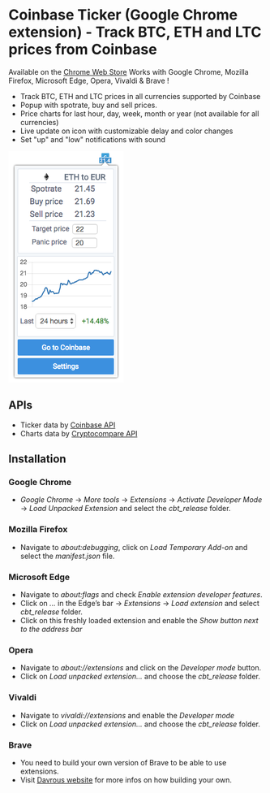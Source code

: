 # Coinbase Ticker (Google Chrome extension) - Track BTC, ETH and LTC prices from Coinbase

Available on the [Chrome Web Store]
Works with Google Chrome, Mozilla Firefox, Microsoft Edge, Opera, Vivaldi & Brave !

* Track BTC, ETH and LTC prices in all currencies supported by Coinbase
* Popup with spotrate, buy and sell prices.
* Price charts for last hour, day, week, month or year (not available for all currencies)
* Live update on icon with customizable delay and color changes
* Set "up" and "low" notifications with sound

![alt tag](https://raw.githubusercontent.com/BobRazowsky/coinbaseTicker/master/img/screenshot.png)

## APIs

* Ticker data by [Coinbase API]
* Charts data by [Cryptocompare API]

## Installation

### Google Chrome

* *Google Chrome* -> *More tools* -> *Extensions* -> *Activate Developer Mode* -> *Load Unpacked Extension* and select the *cbt_release* folder.

### Mozilla Firefox

* Navigate to *about:debugging*, click on *Load Temporary Add-on* and select the *manifest.json* file.

### Microsoft Edge

* Navigate to *about:flags* and check *Enable extension developer features*.
* Click on *…* in the Edge’s bar -> *Extensions* -> *Load extension* and select *cbt_release* folder.
* Click on this freshly loaded extension and enable the *Show button next to the address bar*

### Opera

* Navigate to *about://extensions* and click on the *Developer mode* button.
* Click on *Load unpacked extension…* and choose the *cbt_release* folder.

### Vivaldi

* Navigate to *vivaldi://extensions* and enable the *Developer mode*
* Click on *Load unpacked extension…* and choose the *cbt_release* folder.

### Brave

* You need to build your own version of Brave to be able to use extensions.
* Visit [Davrous website] for more infos on how building your own.

[Coinbase API]: https://developers.coinbase.com/api/v2
[Cryptocompare API]: https://www.cryptocompare.com/api/
[Chrome Web Store]: https://chrome.google.com/webstore/detail/coinbase-ticker/mfoihmgadcjlpehaenaclbcldkndjnll?hl=fr
[Davrous website]: https://www.davrous.com/2016/12/07/creating-an-extension-for-all-browsers-edge-chrome-firefox-opera-brave/